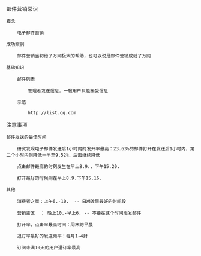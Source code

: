 邮件营销常识

	概念

		电子邮件营销

	成功案例

		邮件营销当初给了万网极大的帮助，也可以说是邮件营销成就了万网

	基础知识

		邮件列表

			管理者发送信息，一般用户只能接受信息

		示范

			http://list.qq.com

注意事项

	邮件发送的最佳时间

		研究发现电子邮件发送后1小时内的发开率最高：23.63%的邮件打开在发送后1小时内，第二个小时内则降低一半至9.52%，后面继续降低

		点击邮件最高的时刻发生在早上8.9.，下午15.20.

		打开最好的时候则在早上8.9.下午15.16.

	其他

		消费者之晨：上午6.-10.  -- EDM效果最好的时间段

		营销雷区  ： 晚上10.-早上6. -- 不要在这个时间段发邮件

		打开率、点击率最高时间：周末的早晨

		退订率最好的发送频率：每月1-4封

		订阅未满10天的用户退订率最高

